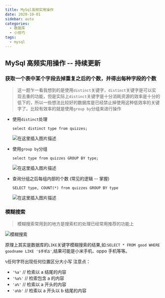 ```yaml
---
title: MySql高频实用操作
date: 2020-10-01
sidebar: auto
categories:
  - 数据库
  - 小技巧
tags:
  - mysql
---
```


## MySql 高频实用操作 -- 持续更新

### 获取一个表中某个字段去掉重复之后的个数，并得出每种字段的个数

> 这一题乍一看我想到的是使用`distinct`关键字，`distinct`关键字是可以实现去重的功能，但是实际上`distinct`关键字是十分消耗资源的效率是十分的低下的，所以一些想法比较好的数据库是已经禁止掉使用这种低效率的关键字了。比较有效率的就是使用`group by`分组来进行操作

- 使用`distinct`处理

  `select distinct type from quizzes;`

  ![在这里插入图片描述](https://img-blog.csdnimg.cn/20201001104406873.png?x-oss-process=image/watermark,type_ZmFuZ3poZW5naGVpdGk,shadow_10,text_aHR0cHM6Ly9ibG9nLmNzZG4ubmV0L3dlaXhpbl80NjI0MDE2Mg==,size_16,color_FFFFFF,t_70#pic_center)

* 使用`group by`分组

  `select type from quizzes GROUP BY type;`

  ![在这里插入图片描述](https://img-blog.csdnimg.cn/20201001104508289.png?x-oss-process=image/watermark,type_ZmFuZ3poZW5naGVpdGk,shadow_10,text_aHR0cHM6Ly9ibG9nLmNzZG4ubmV0L3dlaXhpbl80NjI0MDE2Mg==,size_16,color_FFFFFF,t_70#pic_center)

* 查询分组之后每组内部的个数 (常见的逻辑 -- 掌握)

  `SELECT type, COUNT(*) from quizzes GROUP BY type`

  ![在这里插入图片描述](https://img-blog.csdnimg.cn/2020100110472767.png?x-oss-process=image/watermark,type_ZmFuZ3poZW5naGVpdGk,shadow_10,text_aHR0cHM6Ly9ibG9nLmNzZG4ubmV0L3dlaXhpbl80NjI0MDE2Mg==,size_16,color_FFFFFF,t_70#pic_center)

### 模糊搜索

> 模糊搜索常用到的地方是搜索栏的处理已经常用推荐的功能上

![模糊搜索](https://img-blog.csdnimg.cn/20201010002252174.png?x-oss-process=image/watermark,type_ZmFuZ3poZW5naGVpdGk,shadow_10,text_aHR0cHM6Ly9ibG9nLmNzZG4ubmV0L3dlaXhpbl80NjI0MDE2Mg==,size_16,color_FFFFFF,t_70#pic_center)

原理上其实是数据库的`LIKE`关键字模糊搜索的结果,如:`SELECT * FROM good WHERE goodname LIKE '$手机$'`,结果可能是小米手机、oppo 手机等等。

`%`任何字符出现任何位置区分大小写
注意点：

- `'%a'` // 检索以 a 结尾的内容
- `'%a%'` // 检索包含 a 的内容
- `'a%'` // 检索以 a 开头的内容
- `'a%b'` // 检索以 a 开头以 b 结尾的内容
